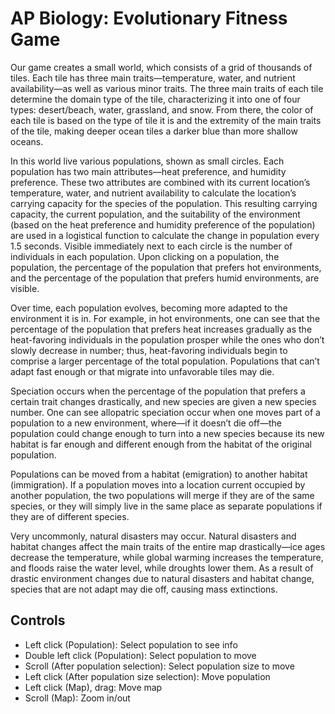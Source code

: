 # AP Biology: Evolutionary Fitness Game #
Our game creates a small world, which consists of a grid of thousands of tiles. Each tile has three main traits—temperature, water, and nutrient availability—as well as various minor traits. The three main traits of each tile determine the domain type of the tile, characterizing it into one of four types: desert/beach, water, grassland, and snow. From there, the color of each tile is based on the type of tile it is and the extremity of the main traits of the tile, making deeper ocean tiles a darker blue than more shallow oceans. 

In this world live various populations, shown as small circles. Each population has two main attributes—heat preference, and humidity preference. These two attributes are combined with its current location’s temperature, water, and nutrient availability to calculate the location’s carrying capacity for the species of the population. This resulting carrying capacity, the current population, and the suitability of the environment (based on the heat preference and humidity preference of the population) are used in a logistical function to calculate the change in population every 1.5 seconds. Visible immediately next to each circle is the number of individuals in each population. Upon clicking on a population, the population, the percentage of the population that prefers hot environments, and the percentage of the population that prefers humid environments, are visible. 

Over time, each population evolves, becoming more adapted to the environment it is in. For example, in hot environments, one can see that the percentage of the population that prefers heat increases gradually as the heat-favoring individuals in the population prosper while the ones who don’t slowly decrease in number; thus, heat-favoring individuals begin to comprise a larger percentage of the total population. Populations that can’t adapt fast enough or that migrate into unfavorable tiles may die. 

Speciation occurs when the percentage of the population that prefers a certain trait changes drastically, and new species are given a new species number. One can see allopatric speciation occur when one moves part of a population to a new environment, where—if it doesn’t die off—the population could change enough to turn into a new species because its new habitat is far enough and different enough from the habitat of the original population. 

Populations can be moved from a habitat (emigration) to another habitat (immigration). If a population moves into a location current occupied by another population, the two populations will merge if they are of the same species, or they will simply live in the same place as separate populations if they are of different species. 

Very uncommonly, natural disasters may occur. Natural disasters and habitat changes affect the main traits of the entire map drastically—ice ages decrease the temperature, while global warming increases the temperature, and floods raise the water level, while droughts lower them. As a result of drastic environment changes due to natural disasters and habitat change, species that are not adapt may die off, causing mass extinctions. 

## Controls ##
* Left click (Population): Select population to see info 
* Double left click (Population): Select population to move 
 * Scroll (After population selection): Select population size to move 
 * Left click (After population size selection): Move population 
* Left click (Map), drag: Move map 
* Scroll (Map): Zoom in/out